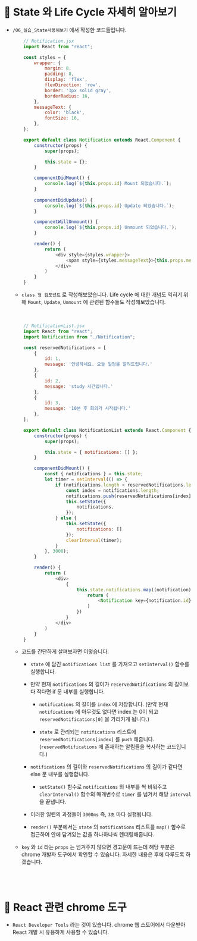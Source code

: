 # 🔔 State 와 Life Cycle 자세히 알아보기


- `/06_실습_State사용해보기` 에서 작성한 코드들입니다.
    ```js
        // Notification.jsx
        import React from "react";

        const styles = {
            wrapper: {
                margin: 8,
                padding: 8,
                display: 'flex',
                flexDirection: 'row',
                border: '1px solid gray',
                borderRadius: 16,
            },
            messageText: {
                color: 'black',
                fontSize: 16,
            },
        };

        export default class Notification extends React.Component {
            constructor(props) {
                super(props);

                this.state = {};
            }

            componentDidMount() {
                console.log(`${this.props.id} Mount 되었습니다.`);
            }
            
            componentDidUpdate() {
                console.log(`${this.props.id} Update 되었습니다.`);
            }

            componentWillUnmount() {
                console.log(`${this.props.id} Unmount 되었습니다.`);
            }

            render() {
                return (
                    <div style={styles.wrapper}>
                        <span style={styles.messageText}>{this.props.message}</span>
                    </div>
                )
            }
        }
    ```
    - `class 형 컴포넌트` 로 작성해보았습니다. Life cycle 에 대한 개념도 익히기 위해 `Mount`, `Update`, `Unmount` 에 관련된 함수들도 작성해보았습니다. <br/><br/><br/>


    ```js
        // NotificationList.jsx
        import React from "react";
        import Notification from "./Notification";

        const reservedNotifications = [
            {
                id: 1,
                message: '안녕하세요. 오늘 일정을 알려드립니다.'
            },
            {
                id: 2,
                message: 'study 시간입니다.'
            },
            {
                id: 3,
                message: '10분 후 회의가 시작됩니다.'
            },
        ];

        export default class NotificationList extends React.Component {
            constructor(props) {
                super(props);

                this.state = { notifications: [] };
            }

            componentDidMount() {
                const { notifications } = this.state;
                let timer = setInterval(() => {
                    if (notifications.length < reservedNotifications.length) {
                        const index = notifications.length;
                        notifications.push(reservedNotifications[index]);
                        this.setState({
                            notifications,
                        });
                    } else {
                        this.setState({
                            notifications: []
                        });
                        clearInterval(timer);
                    }
                }, 3000);
            }

            render() {
                return (
                    <div>
                        {
                            this.state.notifications.map((notification) => {
                                return (
                                    <Notification key={notification.id} id={notification.id} message={notification.message} />
                                )
                            })
                        }
                    </div>
                )
            }
        }
    ```

    - 코드를 간단하게 살펴보자면 이렇습니다.

        - `state` 에 담긴 `notifications list` 를 가져오고 `setInterval()` 함수를 실행합니다.
        
        - 만약 현재 `notifications` 의 길이가 `reservedNotifications` 의 길이보다 작다면 if 문 내부를 실행합니다.

            - `notifications` 의 길이를 `index` 에 저장합니다. (만약 현재 `notifications` 에 아무것도 없다면 index 는 0이 되고 `reservedNotifications[0]` 을 가리키게 됩니다.)
            
            - `state` 로 관리되는 `notifications` 리스트에 `reservedNotifications[index]` 를 `push` 해줍니다. (`reservedNotifications` 에 존재하는 알림들을 복사하는 코드입니다.)


        - `notifications` 의 길이와 `reservedNotifications` 의 길이가 같다면 else 문 내부를 실행합니다.
        
            - `setState()` 함수로 `notifications` 의 내부를 싹 비워주고 `clearInterval()` 함수의 매개변수로 `timer` 를 넘겨서 해당 `interval` 을 끝냅니다. 

        - 이러한 일련의 과정들이 `3000ms` 즉, `3초` 마다 실행됩니다. 

        - `render()` 부분에서는 `state` 의 `notifications` 리스트를 `map()` 함수로 접근하여 안에 담겨있는 값을 하나하나씩 렌더링해줍니다. 

    - `key` 와 `id` 라는 `props` 는 넘겨주지 않으면 경고문이 뜨는데 해당 부분은 chrome 개발자 도구에서 확인할 수 있습니다. 자세한 내용은 후에 다루도록 하겠습니다. <br/><br/><br/><br/>


# 🔔 React 관련 chrome 도구

- `React Developer Tools` 라는 것이 있습니다. chrome 웹 스토어에서 다운받아 React 개발 시 유용하게 사용할 수 있습니다. 